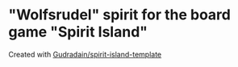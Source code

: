 # "Wolfsrudel" spirit for the board game "Spirit Island"

Created with [Gudradain/spirit-island-template](https://github.com/Gudradain/spirit-island-template.git)
